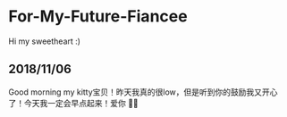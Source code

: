 # For-My-Future-Fiancee
Hi my sweetheart :)  

## 2018/11/06
Good morning my kitty宝贝！昨天我真的很low，但是听到你的鼓励我又开心了！今天我一定会早点起来！爱你
🐙🐇

  

